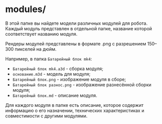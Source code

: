 # modules/

В этой папке вы найдете модели различных модулей для робота. Каждый модуль представлен в отдельной папке, название которой соответствует названию модуля.

Рендеры модулей представлены в формате .png с разрешением 150–300 пикселей на дюйм.

Например, в папка `Батарейный блок mk4`:
- `Батарейный блок mk4.a3d` - сборка модуля;
- `основание.m3d` - модель для модуля;
- `Батарейный блок.png` - изображение модуля в сборе;
- `Батарейный блок разнос.png` - изображение разнесённой сборки модуля;
- `Батарейный блок.md` - описание модуля.

Для каждого модуля в папке есть описание, которое содержит информацию о его назначении, технических характеристиках и совместимости с другими модулями.

```
